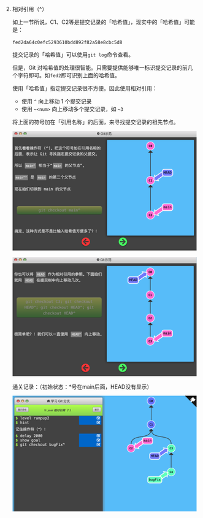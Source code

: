 2. 相对引用（^）

   如上一节所说，C1、C2等是提交记录的「哈希值」，现实中的「哈希值」可能是：

   `fed2da64c0efc5293610bdd892f82a58e8cbc5d8`

   

   提交记录的「哈希值」可以使用`git log`命令查看。

   

   但是，Git 对哈希值的处理很智能。只需要提供能够唯一标识提交记录的前几个字符即可。如`fed2`即可识别上面的哈希值。

   

   使用「哈希值」指定提交记录很不方便。因此使用相对引用：

   - 使用 `^` 向上移动 1 个提交记录
   - 使用 `~<num>` 向上移动多个提交记录，如 `~3`

   将上面的符号加在「引用名称」的后面，来寻找提交记录的祖先节点。

   

   ![](img/advanced-relative-reference1-1.png)

   

   ![](img/advanced-relative-reference1-2.png)

   

   通关记录：（初始状态：*号在main后面，HEAD没有显示）

   

   ![](img/advanced-relative-reference1-3.png)